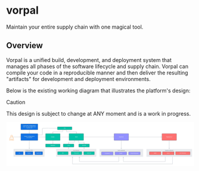# vorpal

Maintain your entire supply chain with one magical tool.

## Overview

Vorpal is a unified build, development, and deployment system that manages all phases of the software lifecycle and supply chain. Vorpal can compile your code in a reproducible manner and then deliver the resulting "artifacts" for development and deployment environments.

Below is the existing working diagram that illustrates the platform's design:

> [!CAUTION]
> This design is subject to change at ANY moment and is a work in progress.

![vorpal](./vorpal.webp)
